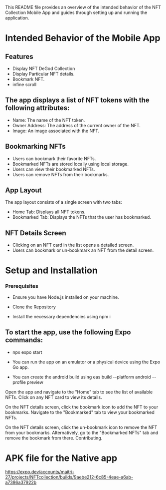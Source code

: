 This README file provides an overview of the intended behavior of the NFT Collection Mobile App and guides through setting up and running the application.

# Intended Behavior of the Mobile App
 ## Features
   - Display NFT DeGod Collection
   - Display Particular NFT details.
   - Bookmark NFT.
   - infine scroll

## The app displays a list of NFT tokens with the following attributes:
  - Name: The name of the NFT token.
  - Owner Address: The address of the current owner of the NFT.
  - Image: An image associated with the NFT.
  
## Bookmarking NFTs
  - Users can bookmark their favorite NFTs.
  - Bookmarked NFTs are stored locally using local storage.
  - Users can view their bookmarked NFTs.
  - Users can remove NFTs from their bookmarks.

## App Layout

The app layout consists of a single screen with two tabs:
  - Home Tab: Displays all NFT tokens.
  - Bookmarked Tab: Displays the NFTs that the user has bookmarked.

## NFT Details Screen

 - Clicking on an NFT card in the list opens a detailed screen.
 - Users can bookmark or un-bookmark an NFT from the detail screen.

  
# Setup and Installation
### Prerequisites
   - Ensure you have Node.js installed on your machine.
    
  - Clone the Repository

  - Install the necessary dependencies using npm i 


 ## To start the app, use the following Expo commands:

   - npx expo start
     
  - You can run the app on an emulator or a physical device using the Expo Go app.
  - You can create the android build using   eas build --platform android --profile preview

Open the app and navigate to the "Home" tab to see the list of available NFTs.
Click on any NFT card to view its details.

On the NFT details screen, click the bookmark icon to add the NFT to your bookmarks.
Navigate to the "Bookmarked" tab to view your bookmarked NFTs.

On the NFT details screen, click the un-bookmark icon to remove the NFT from your bookmarks.
Alternatively, go to the "Bookmarked NFTs" tab and remove the bookmark from there.
Contributing.


# APK file for the Native app
  https://expo.dev/accounts/maitri-27/projects/NFTcollection/builds/9aebe212-6c85-4eae-a6ab-a7386a37922b


